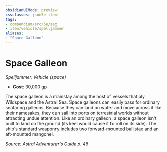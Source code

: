 ```yaml
---
obsidianUIMode: preview
cssclasses: json5e-item
tags:
- compendium/src/5e/aag
- item/vehicle/spelljammer
aliases: 
- "Space Galleon"
---
```

# Space Galleon
*Spelljammer, Vehicle (space)*  

- **Cost**: 30,000 gp

The space galleon is a mainstay among the host of vessels that ply Wildspace and the Astral Sea. Space galleons can easily pass for ordinary seafaring galleons. Because they can land on water and move across it like their namesakes, they can sail into ports on terrestrial worlds without attracting undue attention. Like an ordinary galleon, a space galleon isn't built to land on the ground (its keel would cause it to roll on its side). The ship's standard weaponry includes two forward-mounted ballistae and an aft-mounted mangonel.

*Source: Astral Adventurer's Guide p. 46*